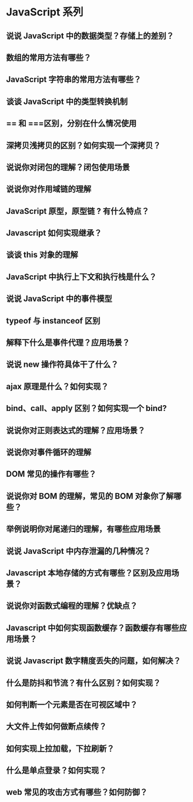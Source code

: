 # JavaScript 系列

## 说说 JavaScript 中的数据类型？存储上的差别？

## 数组的常用方法有哪些？

## JavaScript 字符串的常用方法有哪些？

## 谈谈 JavaScript 中的类型转换机制

## == 和 ===区别，分别在什么情况使用

## 深拷贝浅拷贝的区别？如何实现一个深拷贝？

## 说说你对闭包的理解？闭包使用场景

## 说说你对作用域链的理解

## JavaScript 原型，原型链 ? 有什么特点？

## Javascript 如何实现继承？

## 谈谈 this 对象的理解

## JavaScript 中执行上下文和执行栈是什么？

## 说说 JavaScript 中的事件模型

## typeof 与 instanceof 区别

## 解释下什么是事件代理？应用场景？

## 说说 new 操作符具体干了什么？

## ajax 原理是什么？如何实现？

## bind、call、apply 区别？如何实现一个 bind?

## 说说你对正则表达式的理解？应用场景？

## 说说你对事件循环的理解

## DOM 常见的操作有哪些？

## 说说你对 BOM 的理解，常见的 BOM 对象你了解哪些？

## 举例说明你对尾递归的理解，有哪些应用场景

## 说说 JavaScript 中内存泄漏的几种情况？

## Javascript 本地存储的方式有哪些？区别及应用场景？

## 说说你对函数式编程的理解？优缺点？

## Javascript 中如何实现函数缓存？函数缓存有哪些应用场景？

## 说说 Javascript 数字精度丢失的问题，如何解决？

## 什么是防抖和节流？有什么区别？如何实现？

## 如何判断一个元素是否在可视区域中？

## 大文件上传如何做断点续传？

## 如何实现上拉加载，下拉刷新？

## 什么是单点登录？如何实现？

## web 常见的攻击方式有哪些？如何防御？

